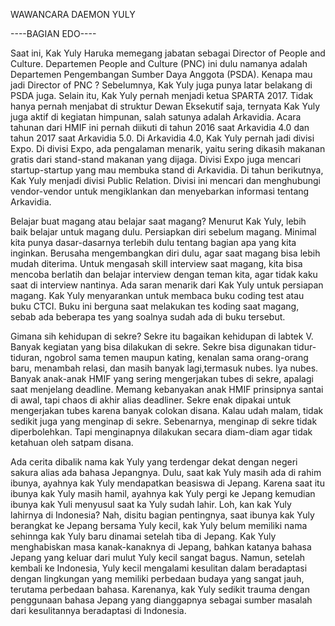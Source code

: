WAWANCARA DAEMON YULY

----BAGIAN EDO----

Saat ini, Kak Yuly Haruka memegang jabatan sebagai Director of People and Culture. Departemen People and Culture (PNC) ini dulu namanya adalah Departemen Pengembangan Sumber Daya Anggota (PSDA). Kenapa mau jadi Director of PNC ? Sebelumnya, Kak Yuly juga punya latar belakang di PSDA juga. Selain itu, Kak Yuly pernah menjadi ketua SPARTA 2017. Tidak hanya pernah menjabat di struktur Dewan Eksekutif saja, ternyata Kak Yuly juga aktif di kegiatan himpunan, salah satunya adalah Arkavidia. Acara tahunan dari HMIF ini pernah diikuti di tahun 2016 saat Arkavidia 4.0 dan tahun 2017 saat Arkavidia 5.0. Di Arkavidia 4.0, Kak Yuly pernah jadi divisi Expo. Di divisi Expo, ada pengalaman menarik, yaitu sering dikasih makanan gratis dari stand-stand makanan yang dijaga. Divisi Expo juga mencari startup-startup yang mau membuka stand di Arkavidia. Di tahun berikutnya, Kak Yuly menjadi divisi Public Relation. Divisi ini mencari dan menghubungi vendor-vendor untuk mengiklankan dan menyebarkan informasi tentang Arkavidia. 

Belajar buat magang atau belajar saat magang?
Menurut Kak Yuly, lebih baik belajar untuk magang dulu. Persiapkan diri sebelum magang. Minimal kita punya dasar-dasarnya terlebih dulu tentang bagian apa yang kita inginkan. Berusaha mengembangkan diri dulu, agar saat magang bisa lebih mudah diterima. Untuk mengasah skill interview saat magang, kita bisa mencoba berlatih dan belajar interview dengan teman kita, agar tidak kaku saat di interview nantinya. Ada saran menarik dari Kak Yuly untuk persiapan magang. Kak Yuly menyarankan untuk membaca buku coding test atau buku CTCI. Buku ini berguna saat melakukan tes koding saat magang, sebab ada beberapa tes yang soalnya sudah ada di buku tersebut.

Gimana sih kehidupan di sekre?
Sekre itu bagaikan kehidupan di labtek V. Banyak kegiatan yang bisa dilakukan di sekre. Sekre bisa digunakan tidur-tiduran, ngobrol sama temen maupun kating, kenalan sama orang-orang baru, menambah relasi, dan masih banyak lagi,termasuk nubes. Iya nubes. Banyak anak-anak HMIF yang sering mengerjakan tubes di sekre, apalagi saat menjelang deadline. Memang kebanyakan anak HMIF prinsipnya santai di awal, tapi chaos di akhir alias deadliner. Sekre enak dipakai untuk mengerjakan tubes karena banyak colokan disana. Kalau udah malam, tidak sedikit juga yang menginap di sekre. Sebenarnya, menginap di sekre tidak diperbolehkan. Tapi menginapnya dilakukan secara diam-diam agar tidak ketahuan oleh satpam disana.

Ada cerita dibalik nama kak Yuly yang terdengar dekat dengan negeri sakura alias ada bahasa Jepangnya. Dulu, saat kak Yuly masih ada di rahim ibunya, ayahnya kak Yuly mendapatkan beasiswa di Jepang. Karena saat itu ibunya kak Yuly masih hamil, ayahnya kak Yuly pergi ke Jepang kemudian ibunya kak Yuli menyusul saat ka Yuly sudah lahir. Loh, kan kak Yuly lahirnya di Indonesia? Nah, disitu bagian pentingnya, saat ibunya kak Yuly berangkat ke Jepang bersama Yuly kecil, kak Yuly belum memiliki nama sehinnga kak Yuly baru dinamai setelah tiba di Jepang. Kak Yuly menghabiskan masa kanak-kanaknya di Jepang, bahkan katanya bahasa Jepang yang keluar dari mulut Yuly kecil sangat bagus. Namun, setelah kembali ke Indonesia, Yuly kecil mengalami kesulitan dalam beradaptasi dengan lingkungan yang memiliki perbedaan budaya yang sangat jauh, terutama perbedaan bahasa. Karenanya, kak Yuly sedikit trauma dengan penggunaan bahasa Jepang yang dianggapnya sebagai sumber masalah dari kesulitannya beradaptasi di Indonesia.


